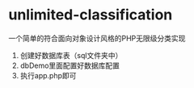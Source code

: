 # unlimited-classification

一个简单的符合面向对象设计风格的PHP无限级分类实现

1. 创建好数据库表（sql文件夹中）
2. dbDemo里面配置好数据库配置
3. 执行app.php即可



